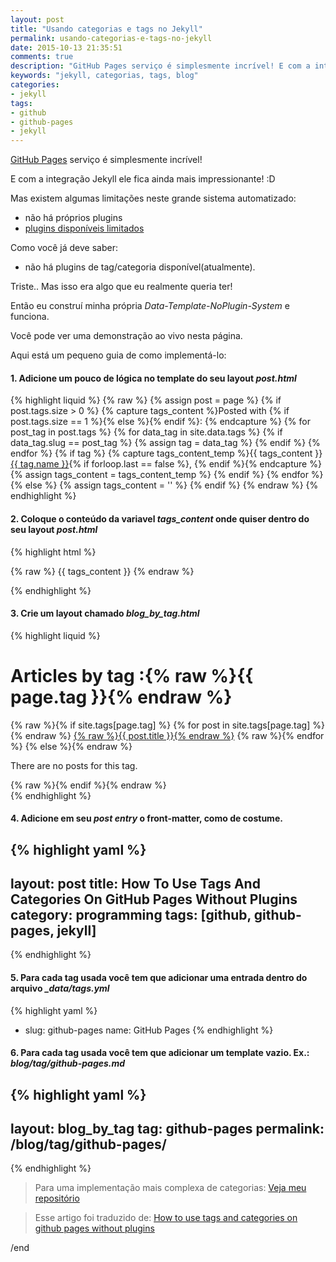 ```yaml
---
layout: post
title: "Usando categorias e tags no Jekyll"
permalink: usando-categorias-e-tags-no-jekyll
date: 2015-10-13 21:35:51
comments: true
description: "GitHub Pages serviço é simplesmente incrível! E com a integração Jekyll ele fica ainda mais impressionante! Mas existem algumas limitações neste grande sistema automatizado"
keywords: "jekyll, categorias, tags, blog"
categories:
- jekyll
tags:
- github
- github-pages
- jekyll
---
```


[GitHub Pages](http://pages.github.com/) serviço é simplesmente incrível!

E com a integração  Jekyll ele fica ainda mais impressionante! :D

Mas existem algumas limitações neste grande sistema automatizado:

* não há próprios plugins
* [plugins disponíveis limitados](https://pages.github.com/versions/)

Como você já deve saber:

* não há plugins de tag/categoria disponível(atualmente).

Triste.. Mas isso era algo que eu realmente queria ter!

Então eu construí minha própria _Data-Template-NoPlugin-System_ e funciona.

Você pode ver uma demonstração ao vivo nesta página.

Aqui está um pequeno guia de como implementá-lo:

#### 1. Adicione um pouco de lógica no template do seu layout _post.html_

{% highlight liquid %}
{% raw %}
{% assign post = page %}
{% if post.tags.size > 0 %}
  {% capture tags_content %}Posted with {% if post.tags.size == 1 %}<i class="fa fa-tag"></i>{% else %}<i class="fa fa-tags"></i>{% endif %}: {% endcapture %}
  {% for post_tag in post.tags %}
    {% for data_tag in site.data.tags %}
      {% if data_tag.slug == post_tag %}
        {% assign tag = data_tag %}
      {% endif %}
    {% endfor %}
    {% if tag %}
      {% capture tags_content_temp %}{{ tags_content }}<a href="/blog/tag/{{ tag.slug }}/">{{ tag.name }}</a>{% if forloop.last == false %}, {% endif %}{% endcapture %}
      {% assign tags_content = tags_content_temp %}
    {% endif %}
  {% endfor %}
{% else %}
  {% assign tags_content = '' %}
{% endif %}
{% endraw %}
{% endhighlight %}

#### 2. Coloque o conteúdo da variavel *tags_content* onde quiser dentro do seu layout _post.html_

{% highlight html %}
<p id="post-meta">{% raw %} {{ tags_content }} {% endraw %}</p>
{% endhighlight %}

#### 3. Crie um layout chamado *blog_by_tag.html*

{% highlight liquid %}
<h1>Articles by tag :{% raw %}{{ page.tag }}{% endraw %}</h1>
<div>
  {% raw %}{% if site.tags[page.tag] %}
    {% for post in site.tags[page.tag] %}{% endraw %}
      <a href="{% raw %}{{ post.url }}{% endraw %}/">{% raw %}{{ post.title }}{% endraw %}</a>
    {% raw %}{% endfor %}
  {% else %}{% endraw %}
    <p>There are no posts for this tag.</p>
  {% raw %}{% endif %}{% endraw %}
</div>
{% endhighlight %}

#### 4. Adicione em seu _post entry_ o front-matter, como de costume.

{% highlight yaml %}
---
layout: post
title: How To Use Tags And Categories On GitHub Pages Without Plugins
category: programming
tags: [github, github-pages, jekyll]
---
{% endhighlight %}

#### 5. Para cada tag usada você tem que adicionar uma entrada dentro do arquivo *_data/tags.yml*

{% highlight yaml %}
- slug: github-pages
  name: GitHub Pages
{% endhighlight %}

#### 6. Para cada tag usada você tem que adicionar um template vazio. Ex.: _blog/tag/github-pages.md_

{% highlight yaml %}
---
layout: blog_by_tag
tag: github-pages
permalink: /blog/tag/github-pages/
---
{% endhighlight %}

> Para uma implementação mais complexa de categorias: [Veja meu repositório](https://github.com/nandomoreirame/nandomoreirame.github.io)

> Esse artigo foi traduzido de: [How to use tags and categories on github pages without plugins](http://www.minddust.com/post/tags-and-categories-on-github-pages/)

/end
